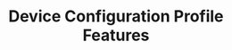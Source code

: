 ---
title: Device Configuration Profile Features
layout: list-content.html
contentlist:
  - heading: Device Configuration
    description: Lorem ipsum dolor sit amet, consectetur adipisicing elit, sed do eiusmod tempor incididunt ut labore et dolore magna aliqua. Ut enim ad minim veniam
    visible: false
    items: 
      - title: Analytics
        url: /mx/5-0/device-configuration/analytics
        description: The AnalyticsMgr allows you enable or disable collection of data, in the form of groups of metrics, by the Analytics Engine
        icon: /mx/icons/analyticsmgr.png
        urls:
          - title: "4.4"
            url: /mx/4-4/device-configuration/analytics
          - title: "5.0"
            url: /mx/5-0/device-configuration/analytics
      - title: Audio Manager
        url: /mx/5-0/device-configuration/audiomgr
        description: The AudioVolUIMgr allows you to add, delete, and replace Audio Profiles and to select the current Audio Profile that will be in effect on the device.
        icon: /mx/icons/audio.png
        urls:
          - title: "4.4"
            url: /mx/4-4/device-configuration/audiomgr
          - title: "5.0"
            url: /mx/5-0/device-configuration/audiomgr
      - title: Battery Manager
        url: /mx/5-0/device-configuration/batterymgr
        description: The BatteryMgr allows you to configure the thresholds that will be used to determine when a battery needs to be decommissioned.
        icon: /mx/icons/battery_threshold.png
        urls:
          - title: "4.4"
            url: /mx/4-4/device-configuration/batterymgr
          - title: "5.0"
            url: /mx/5-0/device-configuration/batterymgr
      - title: Clock Manager
        url: /mx/5-0/device-configuration/clock
        description: The Clock Manager allows you to set the Date, Time, and Time Zone or to configure the device to automatically acquire it via NTP.
        icon: /mx/icons/clock.png
        urls:
          - title: "4.2"
            url: /mx/4-2/device-configuration/clock
          - title: "4.4"
            url: /mx/4-4/device-configuration/clock
          - title: "5.0"
            url: /mx/5-0/device-configuration/clock
      - title: Component Manager
        url: /mx/5-0/device-configuration/componentmgr
        description: The ComponentMgr allows you to configure the state and usage of specific subsystems on the device, such as Ethernet.
        icon: /mx/icons/ethernet.png
        urls:
          - title: "4.4"
            url: /mx/4-4/device-configuration/componentmgr
          - title: "5.0"
            url: /mx/5-0/device-configuration/componentmgr
      - title: Display Manager
        url: /mx/5-0/device-configuration/displaymgr
        description: The DisplayMgr allows you to control the display screen on the device.
        icon: /mx/icons/displaymgr.png
        urls:
          - title: "4.4"
            url: /mx/4-4/device-configuration/displaymgr
          - title: "5.0"
            url: /mx/5-0/device-configuration/displaymgr
      - title: Power Manager
        url: /mx/5-0/device-configuration/powermgr
        description: The PowerMgr allows you to perform power-related actions on the device, such as putting it into Sleep mode.
        icon: /mx/icons/power_manager.png
        urls:
          - title: "4.2"
            url: /mx/4-2/device-configuration/powermgr
          - title: "4.4"
            url: /mx/4-4/device-configuration/powermgr
          - title: "5.0"
            url: /mx/5-0/device-configuration/powermgr
      - title: Touch Manager
        url: /mx/5-0/device-configuration/touchmgr
        description: The TouchMgr allows you configure the Touch Mode on your device (ex. Finger or Stylus)
        icon: /mx/icons/touchmgr.png
        urls:
          - title: "4.2"
            url: /mx/4-2/device-configuration/touchmgr
          - title: "4.4"
            url: /mx/4-4/device-configuration/touchmgr
          - title: "5.0"
            url: /mx/5-0/device-configuration/touchmgr  
---